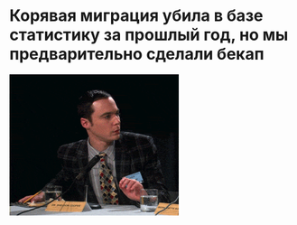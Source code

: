# Корявая миграция убила в базе статистику за прошлый год, но мы предварительно сделали бекап

![Корявая миграция убила в базе статистику за прошлый год, но мы предварительно сделали бекап](../images/7e045c78-fbd0-4632-93b7-7f15ce3b3da2.gif)